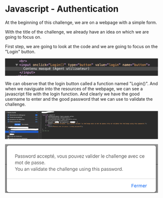 # Javascript - Authentication

At the beginning of this challenge, we are on a webpage with a simple form.

With the title of the challenge, we already have an idea on which we are going to focus on.

First step, we are going to look at the code and we are going to focus on the "Login" button.

![image info](../../Images/Seven.png)


We can observe that the login button called a function named "Login()". And when we naviguate into the resources of the webpage, we can see a javascript file with the login function. And clearly we have the good username to enter and the good password that we can use to validate the challenge.

![image info](../../Images/eight.png)

![image info](../../Images/nine.png)
